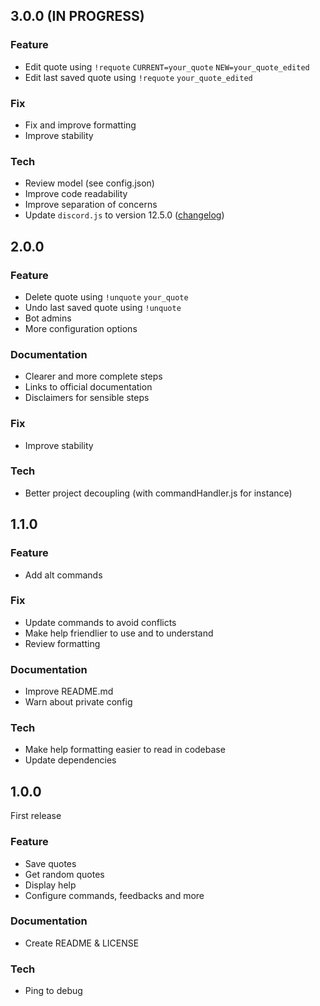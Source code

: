 ## 3.0.0 (IN PROGRESS)

### Feature
-   Edit quote using `!requote` `CURRENT=your_quote` `NEW=your_quote_edited`
-   Edit last saved quote using `!requote` `your_quote_edited`

### Fix
-   Fix and improve formatting
-   Improve stability

### Tech
-   Review model (see config.json)
-   Improve code readability
-   Improve separation of concerns
-   Update `discord.js` to version 12.5.0 ([changelog](https://github.com/discordjs/discord.js/releases/tag/12.5.0))

## 2.0.0

### Feature
-   Delete quote using `!unquote` `your_quote`
-   Undo last saved quote using `!unquote`
-   Bot admins
-   More configuration options

### Documentation
-   Clearer and more complete steps
-   Links to official documentation
-   Disclaimers for sensible steps

### Fix
-   Improve stability

### Tech
-   Better project decoupling (with commandHandler.js for instance)

## 1.1.0

### Feature

-   Add alt commands

### Fix

-   Update commands to avoid conflicts
-   Make help friendlier to use and to understand
-   Review formatting

### Documentation
-   Improve README.md
-   Warn about private config

### Tech
-   Make help formatting easier to read in codebase
-   Update dependencies

## 1.0.0

First release

### Feature
-   Save quotes
-   Get random quotes
-   Display help
-   Configure commands, feedbacks and more

### Documentation
-   Create README & LICENSE

### Tech
-   Ping to debug
